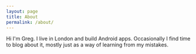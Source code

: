 ```yaml
---
layout: page
title: About
permalink: /about/
---
```


Hi I'm Greg. I live in London and build Android apps. Occasionally I find time to blog about it, mostly just as a way of learning from my mistakes.